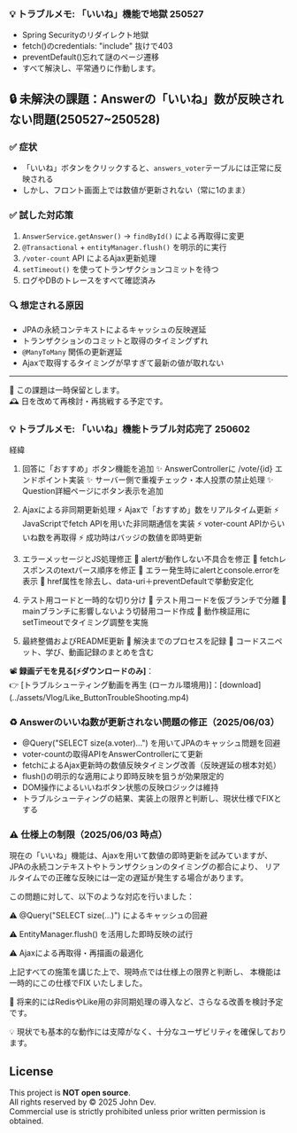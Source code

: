 ### 💡 トラブルメモ: 「いいね」機能で地獄 250527
- Spring Securityのリダイレクト地獄
- fetch()のcredentials: "include" 抜けで403
- preventDefault()忘れて謎のページ遷移
- すべて解決し、平常通りに作動します。

## 🔒 未解決の課題：Answerの「いいね」数が反映されない問題(250527~250528)

### ✅ 症状
- 「いいね」ボタンをクリックすると、`answers_voter`テーブルには正常に反映される
- しかし、フロント画面上では数値が更新されない（常に1のまま）

### ✅ 試した対応策
1. `AnswerService.getAnswer()` → `findById()` による再取得に変更
2. `@Transactional` + `entityManager.flush()` を明示的に実行
3. `/voter-count` API によるAjax更新処理
4. `setTimeout()` を使ってトランザクションコミットを待つ
5. ログやDBのトレースをすべて確認済み

### 🔍 想定される原因
- JPAの永続コンテキストによるキャッシュの反映遅延
- トランザクションのコミットと取得のタイミングずれ
- `@ManyToMany` 関係の更新遅延
- Ajaxで取得するタイミングが早すぎて最新の値が取れない

---

📌 この課題は一時保留とします。  
🕰 日を改めて再検討・再挑戦する予定です。

### 💡 トラブルメモ: 「いいね」機能トラブル対応完了 250602
経緯
1. 回答に「おすすめ」ボタン機能を追加
✨ AnswerControllerに /vote/{id} エンドポイント実装
✨ サーバー側で重複チェック・本人投票の禁止処理
✨ Question詳細ページにボタン表示を追加

2. Ajaxによる非同期更新処理
⚡ Ajaxで「おすすめ」数をリアルタイム更新
⚡ JavaScriptでfetch APIを用いた非同期通信を実装
⚡ voter-count APIからいいね数を再取得
⚡ 成功時はバッジの数値を即時更新

3. エラーメッセージとJS処理修正
🐛 alertが動作しない不具合を修正
🐛 fetchレスポンスのtextパース順序を修正
🐛 エラー発生時にalertとconsole.errorを表示
🐛 href属性を除去し、data-uri＋preventDefaultで挙動安定化 	

4. テスト用コードと一時的な切り分け
🧪 テスト用コードを仮ブランチで分離
🧪 mainブランチに影響しないよう切替用コード作成
🧪 動作検証用にsetTimeoutでタイミング調整を実施

5. 最終整備およびREADME更新
📝 解決までのプロセスを記録
📝 コードスニペット、学び、動画記録のまとめを含む

📽️ **録画デモを見る[⚡ダウンロードのみ]**：  
👉 [トラブルシューティング動画を再生 (ローカル環境用)]：[download] (../assets/Vlog/Like_ButtonTroubleShooting.mp4)

### ♻️ Answerのいいね数が更新されない問題の修正（2025/06/03）

- @Query("SELECT size(a.voter)...") を用いてJPAのキャッシュ問題を回避
- voter-countの取得APIをAnswerControllerにて更新
- fetchによるAjax更新時の数値反映タイミング改善（反映遅延の根本対処）
- flush()の明示的な適用により即時反映を狙うが効果限定的
- DOM操作によるいいねボタン状態の反映ロジックは維持
- トラブルシューティングの結果、実装上の限界と判断し、現状仕様でFIXとする

### ⚠️ 仕様上の制限（2025/06/03 時点）
現在の「いいね」機能は、Ajaxを用いて数値の即時更新を試みていますが、
JPAの永続コンテキストやトランザクションのタイミングの都合により、
リアルタイムでの正確な反映には一定の遅延が発生する場合があります。


この問題に対して、以下のような対応を行いました：

⚠️ @Query("SELECT size(...)") によるキャッシュの回避

⚠️ EntityManager.flush() を活用した即時反映の試行

⚠️ Ajaxによる再取得・再描画の最適化

上記すべての施策を講じた上で、現時点では仕様上の限界と判断し、
本機能は 一時的にこの仕様でFIX いたしました。

📌 将来的にはRedisやLike用の非同期処理の導入など、さらなる改善を検討予定です。

💡 現状でも基本的な動作には支障がなく、十分なユーザビリティを確保しております。


## License

This project is **NOT open source**.  
All rights reserved by © 2025 John Dev.  
Commercial use is strictly prohibited unless prior written permission is obtained.